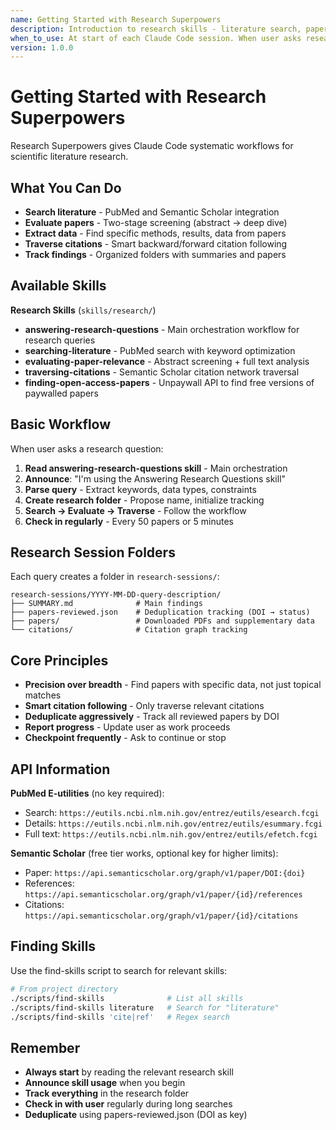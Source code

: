```yaml
---
name: Getting Started with Research Superpowers
description: Introduction to research skills - literature search, paper evaluation, citation traversal workflows
when_to_use: At start of each Claude Code session. When user asks research questions. When searching scientific literature. When analyzing papers or citations.
version: 1.0.0
---
```


# Getting Started with Research Superpowers

Research Superpowers gives Claude Code systematic workflows for scientific literature research.

## What You Can Do

- **Search literature** - PubMed and Semantic Scholar integration
- **Evaluate papers** - Two-stage screening (abstract → deep dive)
- **Extract data** - Find specific methods, results, data from papers
- **Traverse citations** - Smart backward/forward citation following
- **Track findings** - Organized folders with summaries and papers

## Available Skills

**Research Skills** (`skills/research/`)
- **answering-research-questions** - Main orchestration workflow for research queries
- **searching-literature** - PubMed search with keyword optimization
- **evaluating-paper-relevance** - Abstract screening + full text analysis
- **traversing-citations** - Semantic Scholar citation network traversal
- **finding-open-access-papers** - Unpaywall API to find free versions of paywalled papers

## Basic Workflow

When user asks a research question:

1. **Read answering-research-questions skill** - Main orchestration
2. **Announce**: "I'm using the Answering Research Questions skill"
3. **Parse query** - Extract keywords, data types, constraints
4. **Create research folder** - Propose name, initialize tracking
5. **Search → Evaluate → Traverse** - Follow the workflow
6. **Check in regularly** - Every 50 papers or 5 minutes

## Research Session Folders

Each query creates a folder in `research-sessions/`:

```
research-sessions/YYYY-MM-DD-query-description/
├── SUMMARY.md              # Main findings
├── papers-reviewed.json    # Deduplication tracking (DOI → status)
├── papers/                 # Downloaded PDFs and supplementary data
└── citations/              # Citation graph tracking
```

## Core Principles

- **Precision over breadth** - Find papers with specific data, not just topical matches
- **Smart citation following** - Only traverse relevant citations
- **Deduplicate aggressively** - Track all reviewed papers by DOI
- **Report progress** - Update user as work proceeds
- **Checkpoint frequently** - Ask to continue or stop

## API Information

**PubMed E-utilities** (no key required):
- Search: `https://eutils.ncbi.nlm.nih.gov/entrez/eutils/esearch.fcgi`
- Details: `https://eutils.ncbi.nlm.nih.gov/entrez/eutils/esummary.fcgi`
- Full text: `https://eutils.ncbi.nlm.nih.gov/entrez/eutils/efetch.fcgi`

**Semantic Scholar** (free tier works, optional key for higher limits):
- Paper: `https://api.semanticscholar.org/graph/v1/paper/DOI:{doi}`
- References: `https://api.semanticscholar.org/graph/v1/paper/{id}/references`
- Citations: `https://api.semanticscholar.org/graph/v1/paper/{id}/citations`

## Finding Skills

Use the find-skills script to search for relevant skills:

```bash
# From project directory
./scripts/find-skills              # List all skills
./scripts/find-skills literature   # Search for "literature"
./scripts/find-skills 'cite|ref'   # Regex search
```

## Remember

- **Always start** by reading the relevant research skill
- **Announce skill usage** when you begin
- **Track everything** in the research folder
- **Check in with user** regularly during long searches
- **Deduplicate** using papers-reviewed.json (DOI as key)
